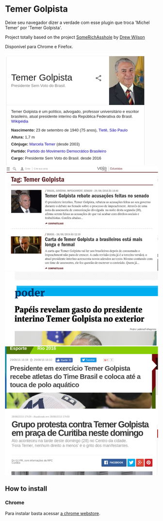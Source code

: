 Temer Golpista
=============

 Deixe seu navegador dizer a verdade com esse plugin que troca 'Michel Temer' por 'Temer Golpista'.

Project totally based on the project [SomeRichAsshole](https://github.com/drewrwilson/SomeRichAsshole) by [Drew Wilson](https://github.com/drewrwilson)

Disponível para Chrome e Firefox.

![Screenshot2](/screenshots/screenshot-temer-golpista5.png)
![Screenshot1](/screenshots/screenshot-temer-golpista1.png)
![Screenshot2](/screenshots/screenshot-temer-golpista2.png)
![Screenshot2](/screenshots/screenshot-temer-golpista3.png)
![Screenshot2](/screenshots/screenshot-temer-golpista4.png)


## How to install

### Chrome

Para instalar basta acessar [a chrome webstore](https://chrome.google.com/webstore/detail/temer-golpista/dompoccllcaliphengbfbjihlnjnohae?hl=pt-BR).
